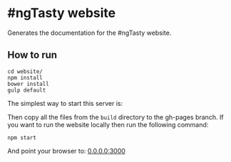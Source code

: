 #ngTasty website
==================

Generates the documentation for the #ngTasty website.

## How to run

```shell
cd website/
npm install
bower install
gulp default
```

The simplest way to start this server is:

Then copy all the files from the `build` directory to the gh-pages branch.
If you want to run the website locally then run the following command:

```shell
npm start
```

And point your browser to: [0.0.0.0:3000](http://0.0.0.0:3000/)
